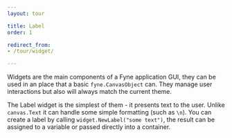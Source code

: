 ```yaml
---
layout: tour

title: Label
order: 1

redirect_from:
- /tour/widget/

---
```


Widgets are the main components of a Fyne application GUI, they can be
used in an place that a basic `fyne.CanvasObject` can. They manage user
interactions but also will always match the current theme.

The Label widget is the simplest of them - it presents text to the user.
Unlike `canvas.Text` it can handle some simple formatting (such as `\n`).
You can create a label by calling `widget.NewLabel("some text")`, the
result can be assigned to a variable or passed directly into a container.
